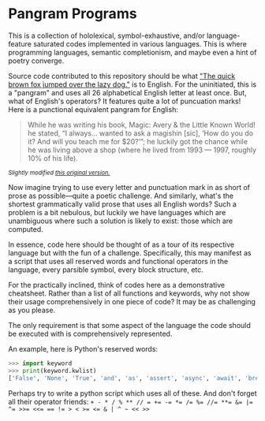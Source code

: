 # Pangram Programs
This is a collection of hololexical, symbol-exhaustive, and/or language-feature saturated codes implemented in various languages. This is where programming languages, semantic completionism, and maybe even a hint of poetry converge.

Source code contributed to this repository should be what ["The quick brown fox jumped over the lazy dog."](https://en.wikipedia.org/wiki/The_quick_brown_fox_jumps_over_the_lazy_dog) is to English. For the uninitiated, this is a "pangram" and uses all 26 alphabetical English letter at least once.  But, what of English's operators? It features quite a lot of puncuation marks! Here is a punctional equivalent pangram for English:
>While he was writing his book, Magic: Avery & the Little Known World! he stated, “I always… wanted to ask a magishin [sic], ‘How do you do it? And will you teach me for $20?’”; he luckily got the chance while he was living above a shop (where he lived from 1993 — 1997, roughly 10% of his life).

<sub>_Slightly modified [this original version.](https://www.quora.com/What-is-the-English-Sentence-which-contains-all-14-punctuation-marks)_</sub>

Now imagine trying to use every letter and punctuation mark in as short of prose as possible&mdash;quite a poetic challenge. And similarly, what's the shortest grammatically valid prose that uses all English words? Such a problem is a bit nebulous, but luckily we have languages which are unambiguous where such a solution is likely to exist: those which are computed.

In essence, code here should be thought of as a tour of its respective language but with the fun of a challenge. Specifically, this may manifest as a script that uses all reserved words and functional operators in the language, every parsible symbol, every block structure, etc.

For the practically inclined, think of codes here as a demonstrative cheatsheet. Rather than a list of all functions and keywords, why not show their usage comprehensively in one piece of code? It may be as challenging as you please.

The only requirement is that some aspect of the language the code should be executed with is comprehensively represented.

An example, here is Python's reserved words:
```python
>>> import keyword
>>> print(keyword.kwlist)
['False', 'None', 'True', 'and', 'as', 'assert', 'async', 'await', 'break', 'class', 'continue', 'def', 'del', 'elif', 'else', 'except', 'finally', 'for', 'from', 'global', 'if', 'import', 'in', 'is', 'lambda', 'nonlocal', 'not', 'or', 'pass', 'raise', 'return', 'try', 'while', 'with', 'yield']
```
Perhaps try to write a python script which uses all of these.
And don't forget all their operator friends: `+ - * / % ** // = += -= *= /= %= //= **= &= |= ^= >>= <<= == != > < >= <= & | ^ ~ << >>`

